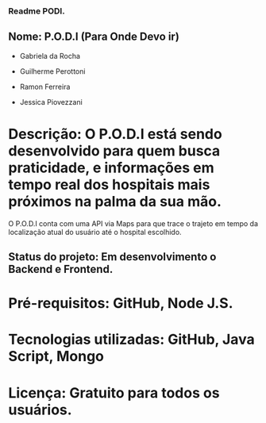 ### Readme PODI.

## Nome: P.O.D.I (Para Onde Devo ir)


* Gabriela da Rocha

* Guilherme Perottoni

* Ramon Ferreira
 
* Jessica Piovezzani


# __Descrição:__  O P.O.D.I está sendo desenvolvido para quem busca praticidade, e informações em tempo real dos hospitais mais próximos na palma da sua mão. 
O P.O.D.I conta com uma API via Maps para que trace o trajeto em tempo da localização atual do usuário até o hospital escolhido. 

## __Status do projeto:__ Em desenvolvimento o Backend e Frontend.

# __Pré-requisitos:__ GitHub, Node J.S.

# __Tecnologias utilizadas:__ GitHub, Java Script, Mongo

# __Licença:__ Gratuito para todos os usuários.
